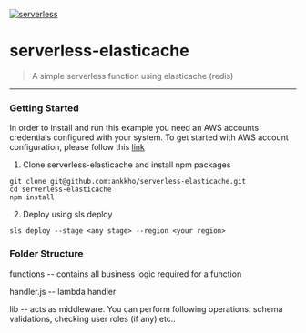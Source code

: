 [![serverless](http://public.serverless.com/badges/v3.svg)](http://www.serverless.com)

# serverless-elasticache
> A simple serverless function using elasticache (redis)

---

### Getting Started

In order to install and run this example you need an AWS accounts credentials configured with your system. To get started with AWS account configuration, please follow this [link](https://serverless.com/framework/docs/providers/aws/guide/credentials/)

1. Clone serverless-elasticache and install npm packages
```
git clone git@github.com:ankkho/serverless-elasticache.git
cd serverless-elasticache
npm install
```

2. Deploy using sls deploy
```
sls deploy --stage <any stage> --region <your region>
```

### Folder Structure

functions -- contains all business logic required for a function

handler.js -- lambda handler

lib -- acts as middleware. You can perform following operations: schema validations, checking user roles (if any) etc..
